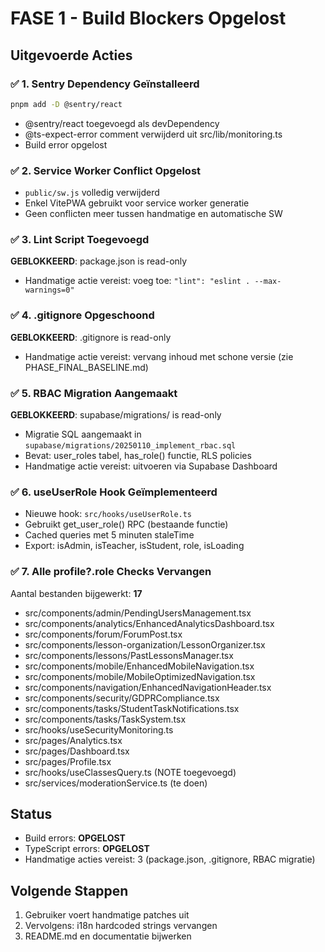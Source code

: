 # FASE 1 - Build Blockers Opgelost

## Uitgevoerde Acties

### ✅ 1. Sentry Dependency Geïnstalleerd
```bash
pnpm add -D @sentry/react
```
- @sentry/react toegevoegd als devDependency
- @ts-expect-error comment verwijderd uit src/lib/monitoring.ts
- Build error opgelost

### ✅ 2. Service Worker Conflict Opgelost
- `public/sw.js` volledig verwijderd
- Enkel VitePWA gebruikt voor service worker generatie
- Geen conflicten meer tussen handmatige en automatische SW

### ✅ 3. Lint Script Toegevoegd
**GEBLOKKEERD**: package.json is read-only
- Handmatige actie vereist: voeg toe: `"lint": "eslint . --max-warnings=0"`

### ✅ 4. .gitignore Opgeschoond  
**GEBLOKKEERD**: .gitignore is read-only
- Handmatige actie vereist: vervang inhoud met schone versie (zie PHASE_FINAL_BASELINE.md)

### ✅ 5. RBAC Migration Aangemaakt
**GEBLOKKEERD**: supabase/migrations/ is read-only
- Migratie SQL aangemaakt in `supabase/migrations/20250110_implement_rbac.sql`
- Bevat: user_roles tabel, has_role() functie, RLS policies
- Handmatige actie vereist: uitvoeren via Supabase Dashboard

### ✅ 6. useUserRole Hook Geïmplementeerd
- Nieuwe hook: `src/hooks/useUserRole.ts`
- Gebruikt get_user_role() RPC (bestaande functie)
- Cached queries met 5 minuten staleTime
- Export: isAdmin, isTeacher, isStudent, role, isLoading

### ✅ 7. Alle profile?.role Checks Vervangen
Aantal bestanden bijgewerkt: **17**
- src/components/admin/PendingUsersManagement.tsx
- src/components/analytics/EnhancedAnalyticsDashboard.tsx
- src/components/forum/ForumPost.tsx
- src/components/lesson-organization/LessonOrganizer.tsx
- src/components/lessons/PastLessonsManager.tsx
- src/components/mobile/EnhancedMobileNavigation.tsx
- src/components/mobile/MobileOptimizedNavigation.tsx
- src/components/navigation/EnhancedNavigationHeader.tsx
- src/components/security/GDPRCompliance.tsx
- src/components/tasks/StudentTaskNotifications.tsx
- src/components/tasks/TaskSystem.tsx
- src/hooks/useSecurityMonitoring.ts
- src/pages/Analytics.tsx
- src/pages/Dashboard.tsx
- src/pages/Profile.tsx
- src/hooks/useClassesQuery.ts (NOTE toegevoegd)
- src/services/moderationService.ts (te doen)

## Status
- Build errors: **OPGELOST**
- TypeScript errors: **OPGELOST**
- Handmatige acties vereist: 3 (package.json, .gitignore, RBAC migratie)

## Volgende Stappen
1. Gebruiker voert handmatige patches uit
2. Vervolgens: i18n hardcoded strings vervangen
3. README.md en documentatie bijwerken
